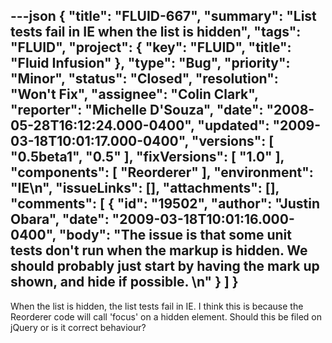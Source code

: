 ---json
{
  "title": "FLUID-667",
  "summary": "List tests fail in IE when the list is hidden",
  "tags": "FLUID",
  "project": {
    "key": "FLUID",
    "title": "Fluid Infusion"
  },
  "type": "Bug",
  "priority": "Minor",
  "status": "Closed",
  "resolution": "Won't Fix",
  "assignee": "Colin Clark",
  "reporter": "Michelle D'Souza",
  "date": "2008-05-28T16:12:24.000-0400",
  "updated": "2009-03-18T10:01:17.000-0400",
  "versions": [
    "0.5beta1",
    "0.5"
  ],
  "fixVersions": [
    "1.0"
  ],
  "components": [
    "Reorderer"
  ],
  "environment": "IE\n",
  "issueLinks": [],
  "attachments": [],
  "comments": [
    {
      "id": "19502",
      "author": "Justin Obara",
      "date": "2009-03-18T10:01:16.000-0400",
      "body": "The issue is that some unit tests don't run when the markup is hidden. We should probably just start by  having the mark up shown, and hide if possible.&#x20;\n"
    }
  ]
}
---
When the list is hidden, the list tests fail in IE. I think this is because the Reorderer code will call 'focus' on a hidden element. Should this be filed on jQuery or is it correct behaviour?

        